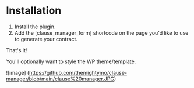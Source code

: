 # Installation
1. Install the plugin.
2. Add the [clause_manager_form] shortcode on the page you'd like to use to generate your contract.

That's it!

You'll optionally want to style the WP theme/template.

![image] (https://github.com/themightymo/clause-manager/blob/main/clause%20manager.JPG)
